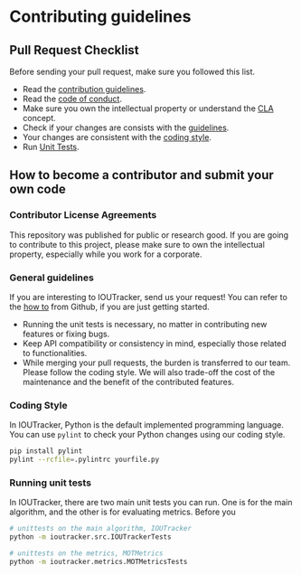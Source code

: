 # Contributing guidelines

## Pull Request Checklist

Before sending your pull request, make sure you followed this list.

* Read the [contribution guidelines](CONTRIBUTING.md).
* Read the [code of conduct](CODE_OF_CONDUCT.md).
* Make sure you own the intellectual property or understand the [CLA](https://github.com/jiankaiwang/ioutracker/blob/master/CONTRIBUTING.md#contributor-license-agreements) concept.
* Check if your changes are consists with the [guidelines](https://github.com/jiankaiwang/ioutracker/blob/master/CONTRIBUTING.md#general-guidelines).
* Your changes are consistent with the [coding style](https://github.com/jiankaiwang/ioutracker/blob/master/CONTRIBUTING.md#coding-style).
* Run [Unit Tests](https://github.com/jiankaiwang/ioutracker/blob/master/CONTRIBUTING.md#running-unit-tests).


## How to become a contributor and submit your own code

### Contributor License Agreements

This repository was published for public or research good. If you are going to contribute to this project, please make sure to own the intellectual property, especially while you work for a corporate. 

### General guidelines

If you are interesting to IOUTracker, send us your request! You can refer to the [how to](https://help.github.com/articles/using-pull-requests/) from Github, if you are just getting started.

* Running the unit tests is necessary, no matter in contributing new features or fixing bugs.
* Keep API compatibility or consistency in mind, especially those related to functionalities.
* While merging your pull requests, the burden is transferred to our team. Please follow the coding style. We will also trade-off the cost of the maintenance and the benefit of the contributed features.

### Coding Style

In IOUTracker, Python is the default implemented programming language. You can use `pylint` to check your Python changes using our coding style.

```sh
pip install pylint
pylint --rcfile=.pylintrc yourfile.py
```

### Running unit tests

In IOUTracker, there are two main unit tests you can run. One is for the main algorithm, and the other is for evaluating metrics. Before you 

```sh
# unittests on the main algorithm, IOUTracker
python -m ioutracker.src.IOUTrackerTests

# unittests on the metrics, MOTMetrics
python -m ioutracker.metrics.MOTMetricsTests
```